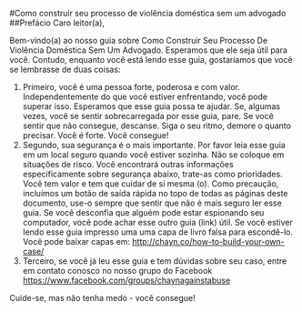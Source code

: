 #Como construir seu processo de violência doméstica sem um advogado
##Prefácio
Caro leitor(a),

Bem-vindo(a) ao nosso guia sobre Como Construir Seu Processo De Violência Doméstica Sem Um Advogado. Esperamos que ele seja útil para você. Contudo, enquanto você está lendo esse guia, gostaríamos que você se lembrasse de duas coisas:

1. Primeiro, você é uma pessoa forte, poderosa e com valor. Independentemente do que você estiver enfrentando, você pode superar isso. Esperamos que esse guia possa te ajudar. Se, algumas vezes, você se sentir sobrecarregada por esse guia, pare. Se você sentir que não consegue, descanse. Siga o seu ritmo, demore o quanto precisar. Você é forte. Você consegue!
2. Segundo, sua segurança é o mais importante. Por favor leia esse guia em um local seguro quando você estiver sozinha. Não se coloque em situações de risco. Você encontrará outras informações especificamente sobre segurança abaixo, trate-as como prioridades. Você tem valor e tem que cuidar de si mesma (o). Como precaução, incluímos um botão de saída rápida no topo de todas as páginas deste documento, use-o sempre que sentir que não é mais seguro ler esse guia. Se você desconfia que alguém pode estar espionando seu computador, você pode achar esse outro guia (link) útil. Se você estiver lendo esse guia impresso uma uma capa de livro falsa para escondê-lo. Você pode baixar capas em: http://chayn.co/how-to-build-your-own-case/
3. Terceiro, se você já leu esse guia e tem dúvidas sobre seu caso, entre em contato conosco no nosso grupo do Facebook https://www.facebook.com/groups/chaynagainstabuse

Cuide-se, mas não tenha medo - você consegue!